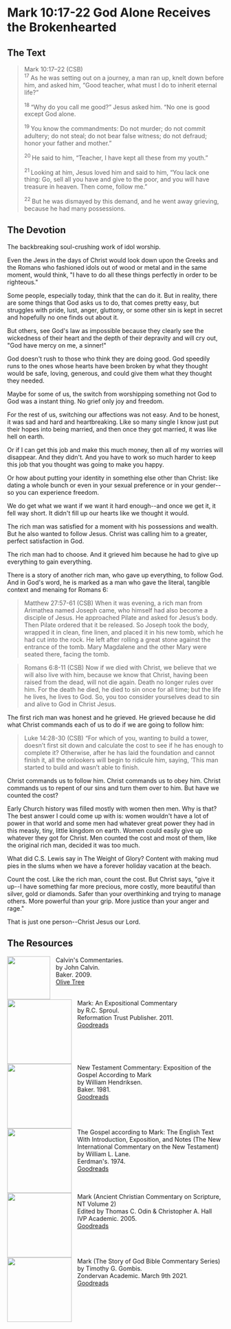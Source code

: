 # Mark 10:17-22 God Alone Receives the Brokenhearted

## The Text

>Mark 10:17–22 (CSB)  
><sup> 17 </sup> As he was setting out on a journey, a man ran up, knelt down before him, and asked him, “Good teacher, what must I do to inherit eternal life?” 
>
><sup> 18 </sup> “Why do you call me good?” Jesus asked him. “No one is good except God alone. 
>
><sup> 19 </sup> You know the commandments: Do not murder; do not commit adultery; do not steal; do not bear false witness; do not defraud; honor your father and mother.” 
>
><sup> 20 </sup> He said to him, “Teacher, I have kept all these from my youth.” 
>
><sup> 21 </sup> Looking at him, Jesus loved him and said to him, “You lack one thing: Go, sell all you have and give to the poor, and you will have treasure in heaven. Then come, follow me.” 
>
><sup> 22 </sup> But he was dismayed by this demand, and he went away grieving, because he had many possessions.

## The Devotion

The backbreaking soul-crushing work of idol worship.

Even the Jews in the days of Christ would look down upon the Greeks and the Romans who fashioned idols out of wood or metal and in the same moment, would think, "I have to do all these things perfectly in order to be righteous."

Some people, especially today, think that the can do it. But in reality, there are some things that God asks us to do, that comes pretty easy, but struggles with pride, lust, anger, gluttony, or some other sin is kept in secret and hopefully no one finds out about it.

But others, see God's law as impossible because they clearly see the wickedness of their heart and the depth of their depravity and will cry out, "God have mercy on me, a sinner!"

God doesn't rush to those who think they are doing good. God speedily runs to the ones whose hearts have been broken by what they thought would be safe, loving, generous, and could give them what they thought they needed.

Maybe for some of us, the switch from worshipping something not God to God was a instant thing. No grief only joy and freedom.

For the rest of us, switching our affections was not easy. And to be honest, it was sad and hard and heartbreaking. Like so many single I know just put their hopes into being married, and then once they got married, it was like hell on earth. 

Or if I can get this job and make this much money, then all of my worries will disappear. And they didn't. And you have to work so much harder to keep this job that you thought was going to make you happy.

Or how about putting your identity in something else other than Christ: like dating a whole bunch or even in your sexual preference or in your gender--so you can experience freedom.

We do get what we want if we want it hard enough--and once we get it, it fell way short. It didn't fill up our hearts like we thought it would.

The rich man was satisfied for a moment with his possessions and wealth. But he also wanted to follow Jesus. Christ was calling him to a greater, perfect satisfaction in God.

The rich man had to choose. And it grieved him because he had to give up everything to gain everything.

There is a story of another rich man, who gave up everything, to follow God. And in God's word, he is marked as a man who gave the literal, tangible context and menaing for Romans 6:

>Matthew 27:57-61 (CSB) When it was evening, a rich man from Arimathea named Joseph came, who himself had also become a disciple of Jesus. He approached Pilate and asked for Jesus’s body. Then Pilate ordered that it be released. So Joseph took the body, wrapped it in clean, fine linen, and placed it in his new tomb, which he had cut into the rock. He left after rolling a great stone against the entrance of the tomb. Mary Magdalene and the other Mary were seated there, facing the tomb.

>Romans 6:8-11 (CSB) Now if we died with Christ, we believe that we will also live with him, because we know that Christ, having been raised from the dead, will not die again. Death no longer rules over him. For the death he died, he died to sin once for all time; but the life he lives, he lives to God. So, you too consider yourselves dead to sin and alive to God in Christ Jesus.

The first rich man was honest and he grieved. He grieved because he did what Christ commands each of us to do if we are going to follow him:

>Luke 14:28-30 (CSB) “For which of you, wanting to build a tower, doesn’t first sit down and calculate the cost to see if he has enough to complete it? Otherwise, after he has laid the foundation and cannot finish it, all the onlookers will begin to ridicule him, saying, ‘This man started to build and wasn’t able to finish.

Christ commands us to follow him. Christ commands us to obey him. Christ commands us to repent of our sins and turn them over to him. But have we counted the cost?

Early Church history was filled mostly with women then men. Why is that? The best answer I could come up with is: women wouldn't have a lot of power in that world and some men had whatever great power they had in this measly, tiny, little kingdom on earth.  Women could easily give up whatever they got for Christ. Men counted the cost and most of them, like the original rich man, decided it was too much.

What did C.S. Lewis say in The Weight of Glory? Content with making mud pies in the slums when we have a forever holiday vacation at the beach.

Count the cost. Like the rich man, count the cost. But Christ says, "give it up--I have something far more precious, more costly, more beautiful than silver, gold or diamonds. Safer than your overthinking and trying to manage others. More powerful than your grip. More justice than your anger and rage."

That is just one person--Christ Jesus our Lord.

## The Resources

<p style="clear:both;">

<img src="/images/commentary-calvin-set-portrait.jpg" align="left" width="100" style="padding-right: 10px" />Calvin's Commentaries.  
by John Calvin.  
Baker. 2009.  
[Olive Tree](https://www.olivetree.com/store/product.php?productid=17517)

<p style="clear:both;">

<img src="/images/commentary-mark-sproul.jpg" align="left" width="150" style="padding-right: 10px" />Mark: An Expositional Commentary  
by R.C. Sproul.  
Reformation Trust Publisher. 2011.  
[Goodreads](https://www.goodreads.com/book/show/13329901-mark?ac=1&from_search=true&qid=AjPCOwNAXj&rank=1)

<p style="clear:both;">

<img src="/images/commentary-mark-hendriksen.jpg" align="left" width="150" style="padding-right: 10px" />New Testament Commentary: Exposition of the Gospel According to Mark  
by William Hendriksen.  
Baker. 1981.  
[Goodreads](https://www.goodreads.com/book/show/2365098.Mark)

<p style="clear:both;">

<img src="/images/commentary-mark-lane.jpg" align="left" width="150" style="padding-right: 10px" />The Gospel according to Mark: The English Text With Introduction, Exposition, and Notes (The New International Commentary on the New Testament)  
by William L. Lane.  
Eerdman's. 1974.  
[Goodreads](https://www.goodreads.com/book/show/978619.The_Gospel_of_Mark?from_search=true&from_srp=true&qid=UOUMUiJ7z4&rank=2)

<p style="clear:both;">

<img src="/images/commentary-mark-oden.jpg" align="left" width="150" style="padding-right: 10px" />Mark (Ancient Christian Commentary on Scripture, NT Volume 2)  
Edited by Thomas C. Odin & Christopher A. Hall  
IVP Academic. 2005.  
[Goodreads](https://www.goodreads.com/book/show/33015669-mark)

<p style="clear:both;">

<img src="/images/commentary-mark-gombis.jpg" align="left" width="150" style="padding-right: 10px" />Mark (The Story of God Bible Commentary Series)  
by Timothy G. Gombis.   
Zondervan Academic. March 9th 2021.  
[Goodreads](https://www.goodreads.com/book/show/54287613-mark)

<p style="clear:both;">
